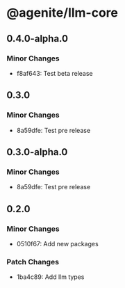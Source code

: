 # @agenite/llm-core

## 0.4.0-alpha.0

### Minor Changes

- f8af643: Test beta release

## 0.3.0

### Minor Changes

- 8a59dfe: Test pre release

## 0.3.0-alpha.0

### Minor Changes

- 8a59dfe: Test pre release

## 0.2.0

### Minor Changes

- 0510f67: Add new packages

### Patch Changes

- 1ba4c89: Add llm types
